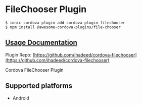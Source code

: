 # FileChooser Plugin

```
$ ionic cordova plugin add cordova-plugin-filechooser
$ npm install @awesome-cordova-plugins/file-chooser
```

## [Usage Documentation](https://danielsogl.gitbook.io/awesome-cordova-plugins/plugins/file-chooser/)

Plugin Repo: [https://github.com/ihadeed/cordova-filechooser](https://github.com/ihadeed/cordova-filechooser)

Cordova FileChooser Plugin

## Supported platforms

- Android
  


